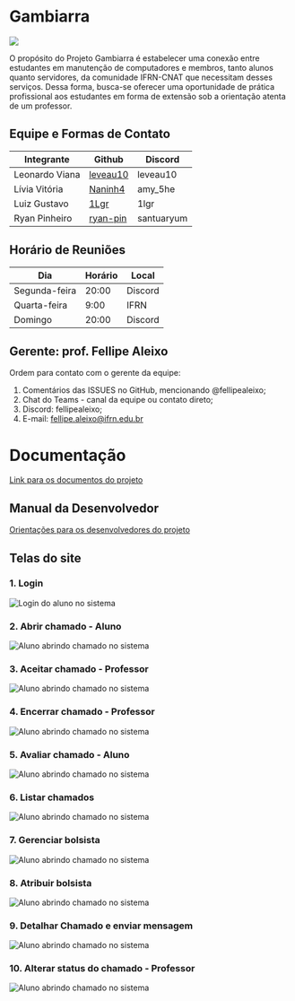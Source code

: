 # Gambiarra

<img src="logo_light.png"/>

O propósito do Projeto Gambiarra é estabelecer uma conexão entre estudantes em manutenção de computadores e membros, tanto alunos quanto servidores, da comunidade IFRN-CNAT que necessitam desses serviços. Dessa forma, busca-se oferecer uma oportunidade de prática profissional aos estudantes em forma de extensão sob a orientação atenta de um professor.

## Equipe e Formas de Contato

| Integrante| Github| Discord |
| ------------- | ------------- | ------------- |
| Leonardo Viana  | [leveau10](https://github.com/leveau10)  | leveau10 |
| Lívia Vitória | [Naninh4](https://github.com/Naninh4)  | amy_5he |
| Luiz Gustavo | [1Lgr](https://github.com/1Lgr)   | 1lgr |
| Ryan Pinheiro | [ryan-pin](https://github.com/ryan-pin)   | santuaryum |


## Horário de Reuniões
| Dia| Horário| Local |
| ------------- | ------------- | ------------- |
|  Segunda-feira | 20:00  | Discord |
|  Quarta-feira | 9:00 | IFRN |
|  Domingo | 20:00  | Discord |

## Gerente: prof. Fellipe Aleixo

Ordem para contato com o gerente da equipe:
1. Comentários das ISSUES no GitHub, mencionando @fellipealeixo;
1. Chat do Teams - canal da equipe ou contato direto;
1. Discord: fellipealeixo;
1. E-mail: fellipe.aleixo@ifrn.edu.br

# Documentação

[Link para os documentos do projeto](gamb-doc/documentacao.md)

## Manual da Desenvolvedor

[Orientações para os desenvolvedores do projeto](gamb-doc/guia-ds/guia.md)

## Telas do site

### 1. Login

![Login do aluno no sistema](gamb-doc/imgs/login.gif)

### 2. Abrir chamado - Aluno

![Aluno abrindo chamado no sistema](gamb-doc/imgs/abrir-chamado.gif)

### 3. Aceitar chamado - Professor

![Aluno abrindo chamado no sistema](gamb-doc/imgs/aceitar.gif)

### 4. Encerrar chamado - Professor

![Aluno abrindo chamado no sistema](gamb-doc/imgs/encerrar.gif)

### 5. Avaliar chamado - Aluno

![Aluno abrindo chamado no sistema](gamb-doc/imgs/avaliar.gif)

### 6. Listar chamados

![Aluno abrindo chamado no sistema](gamb-doc/imgs/listagem.gif)

### 7. Gerenciar bolsista

![Aluno abrindo chamado no sistema](gamb-doc/imgs/gerenciar-bolsista.gif)

### 8. Atribuir bolsista

![Aluno abrindo chamado no sistema](gamb-doc/imgs/atribuir-bolsista.gif)

### 9. Detalhar Chamado e enviar mensagem

![Aluno abrindo chamado no sistema](gamb-doc/imgs/detalhar.gif)

### 10. Alterar status do chamado - Professor

![Aluno abrindo chamado no sistema](gamb-doc/imgs/alterar-status.gif)

